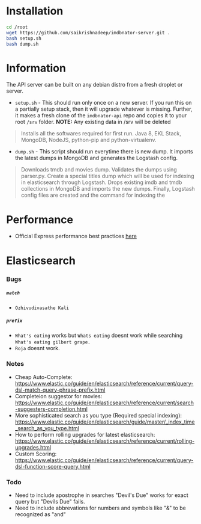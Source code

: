 # Installation

```sh
cd /root
wget https://github.com/saikrishnadeep/imdbnator-server.git .
bash setup.sh
bash dump.sh
```

# Information

The API server can be built on any debian distro from a fresh droplet or server.

- `setup.sh` - This should run only once on a new server. If you run this on a partially setup stack, then it will upgrade whatever is missing. Further, it makes a fresh clone of the `imdbnator-api` repo and copies it to your root `/srv` folder. **NOTE:** Any existing data in /srv will be deleted
> Installs all the softwares required for first run. Java 8, EKL Stack, MongoDB, NodeJS, python-pip and python-virtualenv.

- `dump.sh` - This script should run everytime there is new dump. It imports the latest dumps in MongoDB and generates the Logstash config.
> Downloads tmdb and movies dump. Validates the dumps using parser.py. Create a special titles dump which will be used for indexing in elasticsearch through Logstash. Drops existing imdb and tmdb collections in MongoDB and imports the new dumps. Finally, Logstash config files are created and the command for indexing the


# Performance

- Official Express performance best practices [here](https://expressjs.com/en/advanced/best-practice-performance.html#do-logging-correctly)


# Elasticsearch

### Bugs

##### `match`

- `Ozhivudivasathe Kali`

##### `prefix`

- `What's eating` works but `Whats eating` doesnt work while searching `What's eating gilbert grape.`
- `Roja` doesnt work.


### Notes

- Cheap Auto-Complete: https://www.elastic.co/guide/en/elasticsearch/reference/current/query-dsl-match-query-phrase-prefix.html
- Completeion suggestor for movies: https://www.elastic.co/guide/en/elasticsearch/reference/current/search-suggesters-completion.html
- More sophisticated search as you type (Required special indexing): https://www.elastic.co/guide/en/elasticsearch/guide/master/_index_time_search_as_you_type.html
- How to perform rolling upgrades for latest elasticsearch: https://www.elastic.co/guide/en/elasticsearch/reference/current/rolling-upgrades.html
- Custom Scoring: https://www.elastic.co/guide/en/elasticsearch/reference/current/query-dsl-function-score-query.html

### Todo

- Need to include apostrophe in searches "Devil's Due" works for exact query but "Devils Due" fails.
- Need to include abbrevations for numbers and symbols like "&" to be recognized as "and"
